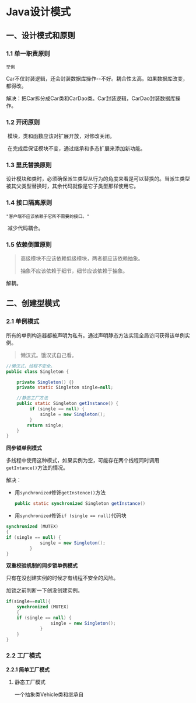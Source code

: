 # Java设计模式

## 一、设计模式和原则

### 1.1 单一职责原则

	举例

​	Car不仅封装逻辑，还会封装数据库操作--不好。耦合性太高。如果数据库改变，都得改。

​	解决：把Car拆分成Car类和CarDao类。Car封装逻辑，CarDao封装数据库操作。

### 1.2 开闭原则

​		模块，类和函数应该对扩展开放，对修改关闭。

​		在完成后保证模块不变，通过继承和多态扩展来添加新功能。

### 1.3 里氏替换原则

​		设计模块和类时，必须确保派生类型从行为的角度来看是可以替换的。当派生类型被其父类型替换时，其余代码就像是它子类型那样使用它。

### 1.4 接口隔离原则

	"客户端不应该依赖于它所不需要的接口。"

​		减少代码耦合。	

### 1.5 依赖倒置原则

> 高级模块不应该依赖低级模块，两者都应该依赖抽象。
>
> 抽象不应该依赖于细节，细节应该依赖于抽象。

解耦。

## 二、创建型模式

### 2.1 单例模式

所有的单例构造器都被声明为私有。通过声明静态方法实现全局访问获得该单例实例。

> 懒汉式。饿汉式自己看。

```java
//懒汉式，线程不安全。
public class Singleton {

    private Singleton() {}
    private static Singleton single=null;

    //静态工厂方法 
    public static Singleton getInstance() {
         if (single == null) {  
             single = new Singleton();
         }  
        return single;
    }
}
```

**同步锁单例模式**

多线程中使用这种模式，如果实例为空，可能存在两个线程同时调用`getIntance()`方法的情况。

解决：

 - 用`synchronized`修饰`getInstence()`方法

   ```java
   public static synchronized Singleton getInstance()
   ```

- 用`synchronized`修饰`if (single == null)`代码块

```java
synchronized (MUTEX)
{
if (single == null) {  
             single = new Singleton();
         }  
}
```

**双重校验机制的同步锁单例模式**

只有在没创建实例的时候才有线程不安全的风险。

加锁之前判断一下创没创建实例。

```java
if(single==null){
    synchronized (MUTEX)
    {
    if (single == null) {  
                 single = new Singleton();
             }  
    }
}
```

### 2.2 工厂模式

**2.2.1 简单工厂模式**

1. 静态工厂模式

   一个抽象类Vehicle类和继承自